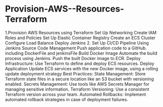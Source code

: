 # Provision-AWS--Resources-Terraform
1.Provision AWS Resources using Terraform
	    Set Up Networking
	    Create IAM Roles and Policies
	    Set Up Elastic Container Registry
	    Create an ECS Cluster
	    Configure Load Balance
		Deploy Jenkins
2. Set Up CI/CD Pipeline Using Jenkins
    Source Code Management
		Push application code to a GitHub.
		including DockerFile and jenkinsFile
	Build Docker Image
	    Automate the build process using Jenkins.
		Push the built Docker image to ECR.
	Deploy Infrastructure:
		Use Terraform to define and deploy ECS resources.
	Deploy Application
	    Update ECS services with the new Docker image, using a rolling update deployment strategy 
Best Practices:
State Management: Store Terraform state files in a secure location like an S3 bucket with versioning enabled.
Secrets Management: Use tools like AWS Secrets Manager for managing sensitive information.
Terraform Versioning: Use a consistent Terraform version across your team.
Automated Rollbacks: Implement automated rollback strategies in case of deployment failures.

